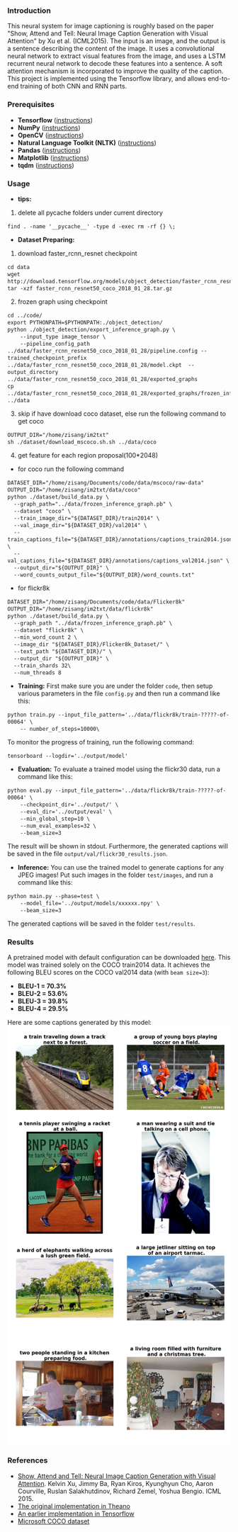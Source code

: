 ### Introduction
This neural system for image captioning is roughly based on the paper "Show, Attend and Tell: Neural Image Caption Generation with Visual Attention" by Xu et al. (ICML2015). The input is an image, and the output is a sentence describing the content of the image. It uses a convolutional neural network to extract visual features from the image, and uses a LSTM recurrent neural network to decode these features into a sentence. A soft attention mechanism is incorporated to improve the quality of the caption. This project is implemented using the Tensorflow library, and allows end-to-end training of both CNN and RNN parts.

### Prerequisites
* **Tensorflow** ([instructions](https://www.tensorflow.org/install/))
* **NumPy** ([instructions](https://scipy.org/install.html))
* **OpenCV** ([instructions](https://pypi.python.org/pypi/opencv-python))
* **Natural Language Toolkit (NLTK)** ([instructions](http://www.nltk.org/install.html))
* **Pandas** ([instructions](https://scipy.org/install.html))
* **Matplotlib** ([instructions](https://scipy.org/install.html))
* **tqdm** ([instructions](https://pypi.python.org/pypi/tqdm))

### Usage

* **tips:**
1. delete all pycache folders under current directory
```shell
find . -name '__pycache__' -type d -exec rm -rf {} \;
```

* **Dataset Preparing:**
1. download faster_rcnn_resnet checkpoint
```shell
cd data
wget http://download.tensorflow.org/models/object_detection/faster_rcnn_resnet50_coco_2018_01_28.tar.gz
tar -xzf faster_rcnn_resnet50_coco_2018_01_28.tar.gz
```
2. frozen graph using checkpoint
```shell
cd ../code/
export PYTHONPATH=$PYTHONPATH:./object_detection/
python ./object_detection/export_inference_graph.py \
    --input_type image_tensor \
    --pipeline_config_path ../data/faster_rcnn_resnet50_coco_2018_01_28/pipeline.config --trained_checkpoint_prefix ../data/faster_rcnn_resnet50_coco_2018_01_28/model.ckpt  --output_directory ../data/faster_rcnn_resnet50_coco_2018_01_28/exported_graphs
cp ../data/faster_rcnn_resnet50_coco_2018_01_28/exported_graphs/frozen_inference_graph.pb  ../data
```
3. skip if have download coco dataset, else run the following command to get coco
```shell
OUTPUT_DIR="/home/zisang/im2txt"
sh ./dataset/download_mscoco.sh.sh ../data/coco
```
4. get feature for each region proposal(100\*2048)
  - for coco run the following command
```shell
DATASET_DIR="/home/zisang/Documents/code/data/mscoco/raw-data"
OUTPUT_DIR="/home/zisang/im2txt/data/coco"
python ./dataset/build_data.py \
  --graph_path="../data/frozen_inference_graph.pb" \
  --dataset "coco" \
  --train_image_dir="${DATASET_DIR}/train2014" \
  --val_image_dir="${DATASET_DIR}/val2014" \
  --train_captions_file="${DATASET_DIR}/annotations/captions_train2014.json" \
  --val_captions_file="${DATASET_DIR}/annotations/captions_val2014.json" \
  --output_dir="${OUTPUT_DIR}" \
  --word_counts_output_file="${OUTPUT_DIR}/word_counts.txt" 
```
  - for flickr8k
```shell
DATASET_DIR="/home/zisang/Documents/code/data/Flicker8k"
OUTPUT_DIR="/home/zisang/im2txt/data/flickr8k"
python ./dataset/build_data.py \
  --graph_path "../data/frozen_inference_graph.pb" \
  --dataset "flickr8k" \
  --min_word_count 2 \
  --image_dir "${DATASET_DIR}/Flicker8k_Dataset/" \
  --text_path "${DATASET_DIR}/" \
  --output_dir "${OUTPUT_DIR}" \
  --train_shards 32\
  --num_threads 8
```


* **Training:**
First make sure you are under the folder `code`, then setup various parameters in the file `config.py` and then run a command like this:
```shell
python train.py --input_file_pattern='../data/flickr8k/train-?????-of-00064' \
    -- number_of_steps=10000\
```
To monitor the progress of training, run the following command:
```shell
tensorboard --logdir='../output/model'
```

* **Evaluation:**
To evaluate a trained model using the flickr30 data, run a command like this:
```shell
python eval.py --input_file_pattern='../data/flickr8k/train-?????-of-00064' \
    --checkpoint_dir='../output/' \
    --eval_dir='../output/eval' \
    --min_global_step=10 \
    --num_eval_examples=32 \
    --beam_size=3
```
The result will be shown in stdout. Furthermore, the generated captions will be saved in the file `output/val/flickr30_results.json`.

* **Inference:**
You can use the trained model to generate captions for any JPEG images! Put such images in the folder `test/images`, and run a command like this:
```shell
python main.py --phase=test \
    --model_file='../output/models/xxxxxx.npy' \
    --beam_size=3
```
The generated captions will be saved in the folder `test/results`.

### Results
A pretrained model with default configuration can be downloaded [here](https://app.box.com/s/xuigzzaqfbpnf76t295h109ey9po5t8p). This model was trained solely on the COCO train2014 data. It achieves the following BLEU scores on the COCO val2014 data (with `beam size=3`):
* **BLEU-1 = 70.3%**
* **BLEU-2 = 53.6%**
* **BLEU-3 = 39.8%**
* **BLEU-4 = 29.5%**

Here are some captions generated by this model:
![examples](examples/examples.jpg)

### References
* [Show, Attend and Tell: Neural Image Caption Generation with Visual Attention](https://arxiv.org/abs/1502.03044). Kelvin Xu, Jimmy Ba, Ryan Kiros, Kyunghyun Cho, Aaron Courville, Ruslan Salakhutdinov, Richard Zemel, Yoshua Bengio. ICML 2015.
* [The original implementation in Theano](https://github.com/kelvinxu/arctic-captions)
* [An earlier implementation in Tensorflow](https://github.com/jazzsaxmafia/show_attend_and_tell.tensorflow)
* [Microsoft COCO dataset](http://mscoco.org/)
